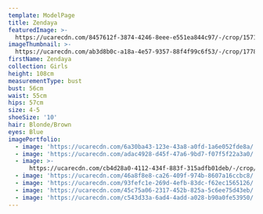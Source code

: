 ```yaml
---
template: ModelPage
title: Zendaya
featuredImage: >-
  https://ucarecdn.com/8457612f-3874-4246-8eee-e551ea844c97/-/crop/1571x1028/61,775/-/preview/
imageThumbnail: >-
  https://ucarecdn.com/ab3d8b0c-a18a-4e57-9357-88f4f99c6f53/-/crop/1778x2619/1835,99/-/preview/
firstName: Zendaya
collection: Girls
height: 108cm
measurementType: bust
bust: 56cm
waist: 55cm
hips: 57cm
size: 4-5
shoeSize: '10'
hair: Blonde/Brown
eyes: Blue
imagePortfolio:
  - image: 'https://ucarecdn.com/6a30ba43-123e-43a8-a0fd-1a6e052fde8a/'
  - image: 'https://ucarecdn.com/adac4928-d45f-47a6-9bd7-f07f5f22a3a0/'
  - image: >-
      https://ucarecdn.com/cb4d28a0-4112-434f-883f-315adfb01deb/-/crop/1098x1646/50,442/-/preview/
  - image: 'https://ucarecdn.com/46a8f8e8-ca26-409f-974b-8607a16ccbc8/'
  - image: 'https://ucarecdn.com/93fefc1e-269d-4efb-83dc-f62ec1565126/'
  - image: 'https://ucarecdn.com/45c75a06-2317-452b-825a-5c6ee75d43eb/'
  - image: 'https://ucarecdn.com/c543d33a-6ad4-4add-a028-b90a0fe53950/'
---
```



